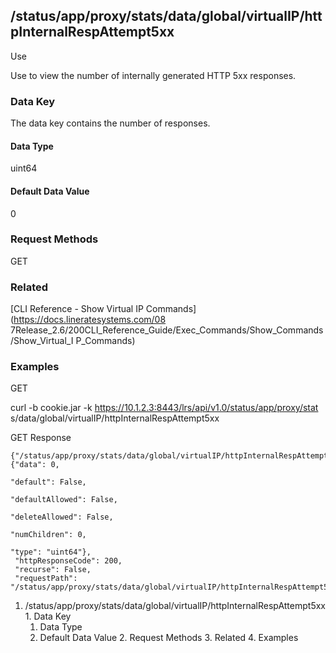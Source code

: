 ## /status/app/proxy/stats/data/global/virtualIP/httpInternalRespAttempt5xx

Use

Use to view the number of internally generated HTTP 5xx responses.

### Data Key

The data key contains the number of responses.

#### Data Type

uint64

#### Default Data Value

0

### Request Methods

GET

### Related

[CLI Reference - Show Virtual IP Commands](https://docs.lineratesystems.com/08
7Release_2.6/200CLI_Reference_Guide/Exec_Commands/Show_Commands/Show_Virtual_I
P_Commands)

### Examples

GET

curl -b cookie.jar -k https://10.1.2.3:8443/lrs/api/v1.0/status/app/proxy/stat
s/data/global/virtualIP/httpInternalRespAttempt5xx

GET Response

    
    {"/status/app/proxy/stats/data/global/virtualIP/httpInternalRespAttempt5xx": {"data": 0,
                                                                                   "default": False,
                                                                                   "defaultAllowed": False,
                                                                                   "deleteAllowed": False,
                                                                                   "numChildren": 0,
                                                                                   "type": "uint64"},
     "httpResponseCode": 200,
     "recurse": False,
     "requestPath": "/status/app/proxy/stats/data/global/virtualIP/httpInternalRespAttempt5xx"}
    

  1. /status/app/proxy/stats/data/global/virtualIP/httpInternalRespAttempt5xx
    1. Data Key
      1. Data Type
      2. Default Data Value
    2. Request Methods
    3. Related
    4. Examples

